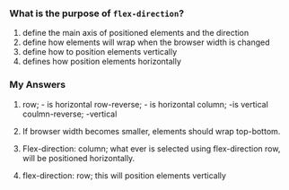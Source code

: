 ### What is the purpose of `flex-direction`?

1. define the main axis of positioned elements and the direction
2. define how elements will wrap when the browser width is changed
3. define how to position elements vertically
4. defines how position elements horizontally

### My Answers
1. row; - is horizontal row-reverse; - is horizontal column; -is vertical coulmn-reverse; -vertical

2. If browser width becomes smaller, elements should wrap top-bottom. 

3. Flex-direction: column;
what ever is selected using flex-direction row, will be positioned horizontally.

4. flex-direction: row; this will position elements vertically


<!-- Incorrect -->
